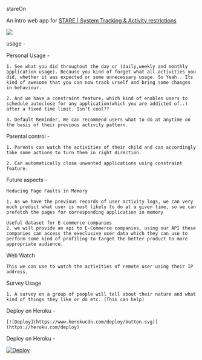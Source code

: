 
stareOn

An intro web app for [STARE | System Tracking & Activity restrictions](https://github.com/dbads/stare/)

<img src="./Stare/static/img/sd2.png/">

usage - 

Personal Usage - 

	1. See what you did throughout the day or (daily,weekly and monthly application usage). Because you kind of forget what all activities you did, whether it was expected or some unnecessary usage. So Yeah.. Its kind of awesome that you can now track urself and bring some changes in behaviour.

	2. And we have a constraint feature, which kind of enables users to schedule autoclose for any application(which you are addicted of..) after a fixed time limit. Isn't cool??

	3. Default Reminder, We can recommend users what to do at anytime on the basis of their previous activity pattern.

	
Parental control - 

	1. Parents can watch the activities of their child and can accordingly take some actions to turn them in right direction.  
	
	2. Can automatically close unwanted applications using constraint feature.



Future aspects - 

	Reducing Page Faults in Memory 

	1. As we have the previous records of user activity logs, we can very much predict what user is most likely to do at a given time, so we can prefetch the pages for corresponding application in memory
	
	Useful dataset for E-commerce companies
	2. we will provide an api to E-Commerce companies, using our API these companies can access the execlusive user data which they can use to perform some kind of profiling to target the better product to more appropriate audience.


Web Watch
	
	This we can use to watch the activities of remote user using their IP address.


Survey Usage

	1. A survey on a group of people will tell about their nature and what kind of things they like or do etc. (This can help)


Deploy on Heroku - 

	[![Deploy](https://www.herokucdn.com/deploy/button.svg)](https://heroku.com/deploy)












Deploy on Heroku - 

[![Deploy](https://www.herokucdn.com/deploy/button.svg)](https://heroku.com/deploy)
